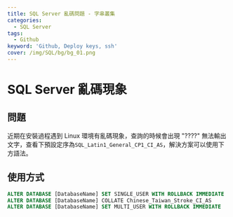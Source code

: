 ```yaml
---
title: SQL Server 亂碼問題 - 字串叢集
categories: 
  - SQL Server
tags: 
  - Github
keyword: 'Github, Deploy keys, ssh'
cover: /img/SQL/bg/bg_01.png
---
```


# SQL Server 亂碼現象

## 問題
近期在安裝過程遇到 Linux 環境有亂碼現象，查詢的時候會出現 "????" 無法輸出文字，查看下預設定序為```SQL_Latin1_General_CP1_CI_AS```，解決方案可以使用下方語法。

## 使用方式
```sql
ALTER DATABASE [DatabaseName] SET SINGLE_USER WITH ROLLBACK IMMEDIATE
ALTER DATABASE [DatabaseName] COLLATE Chinese_Taiwan_Stroke_CI_AS
ALTER DATABASE [DatabaseName] SET MULTI_USER WITH ROLLBACK IMMEDIATE
```